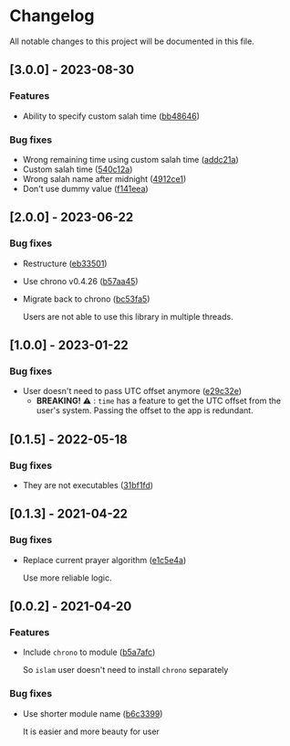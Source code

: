 # Changelog

All notable changes to this project will be documented in this file.

## [3.0.0] - 2023-08-30

### Features

- Ability to specify custom salah time ([bb48646](https://github.com/azzamsa/islam/commit/bb48646041bd89128095d27c446bdce91a18b4dd))

### Bug fixes

- Wrong remaining time using custom salah time ([addc21a](https://github.com/azzamsa/islam/commit/addc21a7cbedc0ade0779928ece0c14cafa8f747))
- Custom salah time ([540c12a](https://github.com/azzamsa/islam/commit/540c12a8d0f54cef2ff1442fbfc0576f2d6b65a2))
- Wrong salah name after midnight ([4912ce1](https://github.com/azzamsa/islam/commit/4912ce15c3b32ce0f2c09a0e1937593e7069cd21))
- Don't use dummy value ([f141eea](https://github.com/azzamsa/islam/commit/f141eea1b9eede952bfec6f1c7e1aaf172b2f961))

## [2.0.0] - 2023-06-22

### Bug fixes

- Restructure ([eb33501](https://github.com/azzamsa/islam/commit/eb33501733580178938e689a3147983eb58e5b0a))
- Use chrono v0.4.26 ([b57aa45](https://github.com/azzamsa/islam/commit/b57aa45e1f6855d25c082cb1273a95ab06f3c633))
- Migrate back to chrono ([bc53fa5](https://github.com/azzamsa/islam/commit/bc53fa59123c0ae0ebea5e16f8be0655c8e821f6))

  Users are not able to use this library in multiple threads.

## [1.0.0] - 2023-01-22

### Bug fixes

- User doesn't need to pass UTC offset anymore ([e29c32e](https://github.com/azzamsa/islam/commit/e29c32e2bbea3b7eb62cf134ba58a247f851b8c5))
  - **BREAKING!** ⚠️ : `time` has a feature to get the UTC offset from the user's
    system. Passing the offset to the app is redundant.

## [0.1.5] - 2022-05-18

### Bug fixes

- They are not executables ([31bf1fd](https://github.com/azzamsa/islam/commit/31bf1fd982fdf4aae30e1a94dd1d8dc79aeeb55b))

## [0.1.3] - 2021-04-22

### Bug fixes

- Replace current prayer algorithm ([e1c5e4a](https://github.com/azzamsa/islam/commit/e1c5e4a5115498e55a03ad1b83fb7e2156be3210))

  Use more reliable logic.

## [0.0.2] - 2021-04-20

### Features

- Include `chrono` to module ([b5a7afc](https://github.com/azzamsa/islam/commit/b5a7afc1a063a2c75dcc6dd060a6e471cdb270f4))

  So `islam` user doesn't need to install `chrono` separately

### Bug fixes

- Use shorter module name ([b6c3399](https://github.com/azzamsa/islam/commit/b6c3399ebcc6f757d3a3eb5e893637c24f0ecae1))

  It is easier and more beauty for user
